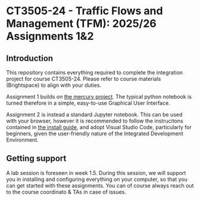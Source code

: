 # CT3505-24 - Traffic Flows and Management (TFM): 2025/26 Assignments 1&2

## Introduction

This repository contains everything required to complete the integration project for course CT3505-24.
Please refer to course materials (Brightspace) to align with your duties.

Assignment 1 builds on [the mercury project](https://runmercury.com). The typical python notebook is turned therefore in a simple, easy-to-use Graphical User Interface.

Assignment 2 is instead a standard Jupyter notebook. This can be used with your browser, however it is recommended to follow the instrucitons contained in [the install guide](INSTALL.md), and adopt Visual Studio Code, particularly for beginners, given the user-friendly nature of the Integrated Development Environment.

## Getting support

A lab session is foreseen in week 1.5. During this session, we will support you in installing and configuring everything on your computer, so that you can get started with these assignments. You can of course always reach out to the course coordinato & TAs in case of issues.

